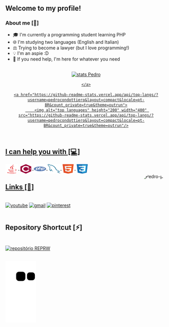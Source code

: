 ## Welcome to my profile!

### About me [📜]

- 🎓 I'm currently a programming student learning PHP
- 🌐 I'm studying two languages (English and Italian)
- ⚖️ Trying to become a lawyer (but I love programming!)
- 💡 I'm an aspie :D
- 💜 If you need help, I'm here for whatever you need

<br>

<div align="center">

  <a href="https://github-readme-stats.vercel.app/api?username=pedrocondottiero&show_icons=true&count_private=true&locale=pt-BR&theme=outrun">
        <img alt="stats Pedro" height="200" width="400" src="https://github-readme-stats.vercel.app/api?username=pedrocondottiero&show_icons=true&count_private=true&locale=pt-BR&theme=outrun"/>

    </a>

    <a href="https://github-readme-stats.vercel.app/api/top-langs/?username=pedrocondottiero&layout=compact&locale=pt-BR&count_private=true&theme=outrun">
        <img alt="top languages" height="200" width="400" src="https://github-readme-stats.vercel.app/api/top-langs/?username=pedrocondottiero&layout=compact&locale=pt-BR&count_private=true&theme=outrun"/>


</div>

<div style="display: inline_block"><br>

 
  ## I can help you with [💻]
  
  <img align="center" alt="Pedro-Java" height="30" width="40" src="https://raw.githubusercontent.com/devicons/devicon/master/icons/java/java-plain.svg">
  
  <img align="center" alt="Pedro-C++" height="30" width="40" src="https://raw.githubusercontent.com/devicons/devicon/master/icons/cplusplus/cplusplus-plain.svg">

 

  <img align="center" alt="Pedro-PHP" height="30" width="40" src="https://raw.githubusercontent.com/devicons/devicon/master/icons/php/php-plain.svg">
  
  <img align="center" alt="Pedro-MySQL" height="30" width="40" src="https://raw.githubusercontent.com/devicons/devicon/master/icons/mysql/mysql-plain.svg">

  <img align="center" alt="Pedro-HTML" height="30" width="40" src="https://raw.githubusercontent.com/devicons/devicon/master/icons/html5/html5-original.svg">

  <img align="center" alt="Pedro-CSS" height="30" width="40" src="https://raw.githubusercontent.com/devicons/devicon/master/icons/css3/css3-original.svg">

<br>




  <img align="right" alt="Pedro-pic" height="150" style="border-radius:50px;" src="https://nihilobstat.carrd.co/assets/images/image04.jpg?v=2feb196c?width=676&height=676">

</div>

  

  ## Links [📌]

  

<div style="display: inline_block"><br>

  <a href="https://youtube.com/channel/UCW7e9_m5si8pB_GC6xx2EfQ" target="_blank">
    <img align="center" alt="youtube" src="https://img.shields.io/badge/YouTube-FF0000?style=for-the-badge&logo=youtube&logoColor=white" target="_blank"></a>

   <a href ="mailto: pedrovilelabenedito22@gmail.com">
     <img align="center" alt="gmail" src="https://img.shields.io/badge/Gmail-D14836?style=for-the-badge&logo=gmail&logoColor=white" target="_blank"></a>

  <a href="https://pin.it/3XdAcBm">
    <img align="center" alt="pinterest" src="https://aleen42.github.io/badges/src/pinterest.svg" target="_blank"></a>

    

</div>
 


 
<br>

 ## Repository Shortcut [⚡]
  
<div style="display: inline_block"><br>
  
 <a href="https://github.com/pedrocondottiero/reprw">
   <img align="center" alt="repositório REPRW" height="135" src="https://github-readme-stats.vercel.app/api/pin/?username=pedrocondottiero&repo=reprw&theme=outrun"/></a>
   


  
  </div> <br>
    
  ![Snake animation](https://github.com/rafaballerini/rafaballerini/blob/output/github-contribution-grid-snake.svg)

 

</div>
